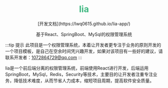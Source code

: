 
<h1 style="text-align: center; color: #42b983">lia</h1>
<p style="text-align: center">[开发文档](https://lwq0615.github.io/lia-app/)</p>
<p style="text-align: center">基于React、SpringBoot、MySql的权限管理系统</p>

:::tip 提示
此项目是一个权限管理系统，本着让开发者更专注于业务的原则开发的一个项目模板，是自己在空余时间凭兴趣开发，如果对该项目有一些好的建议，请联系开发者：1072864729@qq.com
:::


lia是一个前后端分离的权限管理系统，前端使用React进行开发，后端运用SpringBoot，MySql，Redis，Security等技术，主要目的让开发者注重专注业务，降低技术难度，从而节省人力成本，缩短项目周期，提高软件安全质量。
